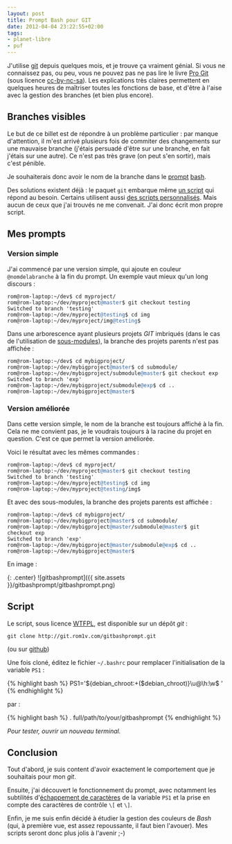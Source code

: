 ```yaml
---
layout: post
title: Prompt Bash pour GIT
date: 2012-04-04 23:22:55+02:00
tags:
- planet-libre
- puf
---
```


J'utilise [git][] depuis quelques mois, et je trouve ça vraiment génial. Si vous
ne connaissez pas, ou peu, vous ne pouvez pas ne pas lire le livre [Pro Git][]
(sous licence [cc-by-nc-sa][]). Les explications très claires permettent en
quelques heures de maîtriser toutes les fonctions de base, et d'être à l'aise
avec la gestion des branches (et bien plus encore).

[git]: http://fr.wikipedia.org/wiki/Git
[Pro Git]: https://git-scm.com/book/en/v2
[cc-by-nc-sa]: http://creativecommons.org/licenses/by-nc-sa/3.0/fr/


## Branches visibles

Le but de ce billet est de répondre à un problème particulier : par manque
d'attention, il m'est arrivé plusieurs fois de commiter des changements sur une
mauvaise branche (j'étais persuadé d'être sur une branche, en fait j'étais sur
une autre). Ce n'est pas très grave (on peut s'en sortir), mais c'est pénible.

Je souhaiterais donc avoir le nom de la branche dans le [prompt][] [bash][].

[prompt]: http://tldp.org/HOWTO/Bash-Prompt-HOWTO/
[bash]: http://fr.wikipedia.org/wiki/Bourne-Again_shell

Des solutions existent déjà : le paquet `git` embarque même [un script][another]
qui répond au besoin. Certains utilisent aussi [des scripts
personnalisés][config-prompt]. Mais aucun de ceux que j'ai trouvés ne me
convenait. J'ai donc écrit mon propre script.

[another]: https://gist.github.com/473838
[config-prompt]: http://blog.nicolargo.com/2012/02/configurer-votre-prompt-bash.html


## Mes prompts


### Version simple

J'ai commencé par une version simple, qui ajoute en couleur `@nomdelabranche` à
la fin du prompt. Un exemple vaut mieux qu'un long discours :

<pre>
<code>rom@rom-laptop:~/dev$ cd myproject/
rom@rom-laptop:~/dev/myproject<span style="font-family:monospace;color:#3264a3">@master</span>$ git checkout testing
Switched to branch 'testing'
rom@rom-laptop:~/dev/myproject<span style="font-family:monospace;color:#3264a3">@testing</span>$ cd img
rom@rom-laptop:~/dev/myproject/img<span style="font-family:monospace;color:#3264a3">@testing</span>$ </code>
</pre>


Dans une arborescence ayant plusieurs projets _GIT_ imbriqués (dans le cas de
l'utilisation de [sous-modules][]), la branche des projets parents n'est pas
affichée :

[sous-modules]: https://git-scm.com/book/en/v2/Git-Tools-Submodules

<pre>
<code>rom@rom-laptop:~/dev$ cd mybigproject/
rom@rom-laptop:~/dev/mybigproject<span style="font-family:monospace;color:#3264a3">@master</span>$ cd submodule/
rom@rom-laptop:~/dev/mybigproject/submodule<span style="font-family:monospace;color:#3264a3">@master</span>$ git checkout exp
Switched to branch 'exp'
rom@rom-laptop:~/dev/mybigproject/submodule<span style="font-family:monospace;color:#3264a3">@exp</span>$ cd ..
rom@rom-laptop:~/dev/mybigproject<span
style="font-family:monospace;color:#3264a3">@master</span>$ </code>
</pre>


### Version améliorée

Dans cette version simple, le nom de la branche est toujours affiché à la fin.
Cela ne me convient pas, je le voudrais toujours à la racine du projet en
question. C'est ce que permet la version améliorée.

Voici le résultat avec les mêmes commandes :

<pre>
<code>rom@rom-laptop:~/dev$ cd myproject/
rom@rom-laptop:~/dev/myproject<span style="font-family:monospace;color:#3264a3">@master</span>$ git checkout testing
Switched to branch 'testing'
rom@rom-laptop:~/dev/myproject<span style="font-family:monospace;color:#3264a3">@testing</span>$ cd img
rom@rom-laptop:~/dev/myproject<span
style="font-family:monospace;color:#3264a3">@testing</span>/img$ </code>
</pre>

Et avec des sous-modules, la branche des projets parents est affichée :

<pre>
<code>rom@rom-laptop:~/dev$ cd mybigproject/
rom@rom-laptop:~/dev/mybigproject<span style="font-family:monospace;color:#3264a3">@master</span>$ cd submodule/
rom@rom-laptop:~/dev/mybigproject<span style="font-family:monospace;color:#3264a3">@master</span>/submodule<span style="font-family:monospace;color:#3264a3">@master</span>$ git checkout exp
Switched to branch 'exp'
rom@rom-laptop:~/dev/mybigproject<span style="font-family:monospace;color:#3264a3">@master</span>/submodule<span style="font-family:monospace;color:#3264a3">@exp</span>$ cd ..
rom@rom-laptop:~/dev/mybigproject<span
style="font-family:monospace;color:#3264a3">@master</span>$ </code>
</pre>

En image :

{: .center}
![gitbashprompt]({{ site.assets }}/gitbashprompt/gitbashprompt.png)


## Script

Le script, sous licence [WTFPL][], est disponible sur un dépôt _git_ :

[wtfpl]: http://www.wtfpl.net/

    git clone http://git.rom1v.com/gitbashprompt.git

(ou sur [github](https://github.com/rom1v/gitbashprompt))

Une fois cloné, éditez le fichier `~/.bashrc` pour remplacer l'initialisation de
la variable `PS1` :

{% highlight bash %}
        PS1='${debian_chroot:+($debian_chroot)}\u@\h:\w\$ '
{% endhighlight %}

par :

{% highlight bash %}
        . full/path/to/your/gitbashprompt
{% endhighlight %}

_Pour tester, ouvrir un nouveau terminal._



## Conclusion



Tout d'abord, je suis content d'avoir exactement le comportement que je
souhaitais pour mon _git_.

Ensuite, j'ai découvert le fonctionnement du prompt, avec notamment les
subtilités d'[échappement de caractères][escape] de la variable `PS1` et la
prise en compte des caractères de contrôle `\[` et `\]`.

[escape]: http://fr.wikipedia.org/wiki/Caract%C3%A8re_d%27%C3%A9chappement

Enfin, je me suis enfin décidé à étudier la gestion des couleurs de _Bash_ (qui,
à première vue, est assez repoussante, il faut bien l'avouer). Mes scripts
seront donc plus jolis à l'avenir ;-)
